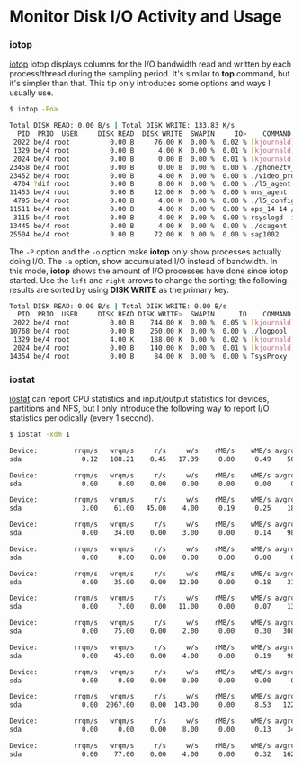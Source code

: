 # Monitor Disk I/O Activity and Usage

### iotop

[iotop][] iotop displays columns for the I/O bandwidth read and written by each process/thread during the sampling period. It's similar to **top** command, but it's simpler than that. This tip only introduces some options and ways I usually use.

```bash
$ iotop -Poa 

Total DISK READ: 0.00 B/s | Total DISK WRITE: 133.83 K/s
  PID  PRIO  USER     DISK READ  DISK WRITE  SWAPIN     IO>    COMMAND
 2022 be/4 root          0.00 B     76.00 K  0.00 %  0.02 % [kjournald]
 1329 be/4 root          0.00 B      4.00 K  0.00 %  0.01 % [kjournald]
 2024 be/4 root          0.00 B      0.00 B  0.00 %  0.01 % [kjournald]
23458 be/4 root          0.00 B      0.00 B  0.00 %  0.00 % ./phone2tv_bind_svr
23452 be/4 root          0.00 B      4.00 K  0.00 %  0.00 % ./video_projection_svr
 4704 ?dif root          0.00 B      8.00 K  0.00 %  0.00 % ./l5_agent ../conf/config.xml -d
11453 be/4 root          0.00 B     12.00 K  0.00 %  0.00 % ons_agent
 4795 be/4 root          0.00 B      4.00 K  0.00 %  0.00 % ./l5_config
11511 be/4 root          0.00 B      4.00 K  0.00 %  0.00 % ops_14 14 /usr/local/ons_agent/plugins/ops_14.pid /usr/loc~_14.conf /usr/local/ons_agent/bin/ops_monitor_socket ops_14
 3115 be/4 root          0.00 B      4.00 K  0.00 %  0.00 % rsyslogd -i /var/run/syslogd.pid -c 4
13445 be/4 root          0.00 B      4.00 K  0.00 %  0.00 % ./dcagent ../etc/config.xml dcagent
25504 be/4 root          0.00 B     72.00 K  0.00 %  0.00 % sap1002
```

The `-P` option and the `-o` option make **iotop** only show processes actually doing I/O. The `-a` option, show accumulated I/O instead of bandwidth. In this mode, **iotop** shows the amount of I/O processes have done since iotop started. Use the `left` and `right` arrows to change the sorting; the following results are sorted by using **DISK WRITE** as the primary key.

```bash
Total DISK READ: 0.00 B/s | Total DISK WRITE: 0.00 B/s
  PID  PRIO  USER     DISK READ DISK WRITE>  SWAPIN      IO    COMMAND
 2022 be/4 root          0.00 B    744.00 K  0.00 %  0.05 % [kjournald]
10768 be/4 root          0.00 B    260.00 K  0.00 %  0.00 % ./logpool
 1329 be/4 root          4.00 K    188.00 K  0.00 %  0.02 % [kjournald]
 2024 be/4 root          0.00 B    140.00 K  0.00 %  0.01 % [kjournald]
14354 be/4 root          0.00 B     84.00 K  0.00 %  0.00 % TsysProxy
```


### iostat

[iostat][] can report CPU statistics and input/output statistics for devices, partitions and NFS, but I only introduce the following way to report I/O statistics periodically (every 1 second).

```bash
$ iostat -xdm 1

Device:         rrqm/s   wrqm/s     r/s     w/s    rMB/s    wMB/s avgrq-sz avgqu-sz   await  svctm  %util
sda               0.12   108.21    0.45   17.39     0.00     0.49    56.83     0.00    2.52   1.16   2.06

Device:         rrqm/s   wrqm/s     r/s     w/s    rMB/s    wMB/s avgrq-sz avgqu-sz   await  svctm  %util
sda               0.00     0.00    0.00    0.00     0.00     0.00     0.00     0.00    0.00   0.00   0.00

Device:         rrqm/s   wrqm/s     r/s     w/s    rMB/s    wMB/s avgrq-sz avgqu-sz   await  svctm  %util
sda               3.00    61.00   45.00    4.00     0.19     0.25    18.45     0.96   19.59   1.31   6.40

Device:         rrqm/s   wrqm/s     r/s     w/s    rMB/s    wMB/s avgrq-sz avgqu-sz   await  svctm  %util
sda               0.00    34.00    0.00    3.00     0.00     0.14    98.67     0.00    1.33   1.33   0.40

Device:         rrqm/s   wrqm/s     r/s     w/s    rMB/s    wMB/s avgrq-sz avgqu-sz   await  svctm  %util
sda               0.00     0.00    0.00    0.00     0.00     0.00     0.00     0.00    0.00   0.00   0.00

Device:         rrqm/s   wrqm/s     r/s     w/s    rMB/s    wMB/s avgrq-sz avgqu-sz   await  svctm  %util
sda               0.00    35.00    0.00   12.00     0.00     0.18    31.33     0.00    0.00   0.00   0.00

Device:         rrqm/s   wrqm/s     r/s     w/s    rMB/s    wMB/s avgrq-sz avgqu-sz   await  svctm  %util
sda               0.00     7.00    0.00   11.00     0.00     0.07    13.09     0.02    1.82   0.73   0.80

Device:         rrqm/s   wrqm/s     r/s     w/s    rMB/s    wMB/s avgrq-sz avgqu-sz   await  svctm  %util
sda               0.00    75.00    0.00    2.00     0.00     0.30   308.00     0.00    0.00   0.00   0.00

Device:         rrqm/s   wrqm/s     r/s     w/s    rMB/s    wMB/s avgrq-sz avgqu-sz   await  svctm  %util
sda               0.00    45.00    0.00    4.00     0.00     0.19    98.00     0.00    1.00   1.00   0.40

Device:         rrqm/s   wrqm/s     r/s     w/s    rMB/s    wMB/s avgrq-sz avgqu-sz   await  svctm  %util
sda               0.00     0.00    0.00    0.00     0.00     0.00     0.00     0.00    0.00   0.00   0.00

Device:         rrqm/s   wrqm/s     r/s     w/s    rMB/s    wMB/s avgrq-sz avgqu-sz   await  svctm  %util
sda               0.00  2067.00    0.00  143.00     0.00     8.53   122.18     7.26   43.69   1.01  14.40

Device:         rrqm/s   wrqm/s     r/s     w/s    rMB/s    wMB/s avgrq-sz avgqu-sz   await  svctm  %util
sda               0.00     0.00    0.00    8.00     0.00     0.13    34.00     0.06  133.00   2.00   1.60

Device:         rrqm/s   wrqm/s     r/s     w/s    rMB/s    wMB/s avgrq-sz avgqu-sz   await  svctm  %util
sda               0.00    77.00    0.00    4.00     0.00     0.32   162.00     0.00    1.00   1.00   0.40
```

[iotop]: https://linux.die.net/man/1/iotop
[iostat]: https://linux.die.net/man/1/iostat

